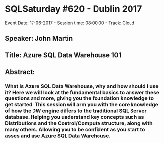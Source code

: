 # SQLSaturday #620 - Dublin 2017
Event Date: 17-06-2017 - Session time: 08:00:00 - Track: Cloud
## Speaker: John Martin
## Title: Azure SQL Data Warehouse 101
## Abstract:
### What is Azure SQL Data Warehouse, why and how should I use it? Here we will look at the fundamental basics to answer these questions and more, giving you the foundation knowledge to get started. This session will arm you with the core knowledge of how the DW engine differs to the traditional SQL Server database. Helping you understand key concepts such as Distributions and the Control/Compute structure, along with many others. Allowing you to be confident as you start to asses and use Azure SQL Data Warehouse.
